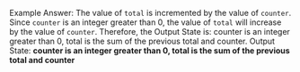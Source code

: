 Example Answer:
The value of `total` is incremented by the value of `counter`. Since `counter` is an integer greater than 0, the value of `total` will increase by the value of `counter`. Therefore, the Output State is: counter is an integer greater than 0, total is the sum of the previous total and counter.
Output State: **counter is an integer greater than 0, total is the sum of the previous total and counter**